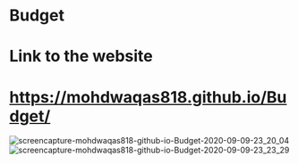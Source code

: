 # Budget

# Link to the website

# https://mohdwaqas818.github.io/Budget/

![screencapture-mohdwaqas818-github-io-Budget-2020-09-09-23_20_04](https://user-images.githubusercontent.com/57266143/92603916-34800000-f2f3-11ea-8e4d-a37999c5fbba.png)
![screencapture-mohdwaqas818-github-io-Budget-2020-09-09-23_23_29](https://user-images.githubusercontent.com/57266143/92604320-bd973700-f2f3-11ea-91fe-660e83f6fe38.png)




